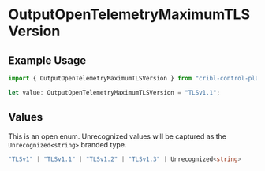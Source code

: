 # OutputOpenTelemetryMaximumTLSVersion

## Example Usage

```typescript
import { OutputOpenTelemetryMaximumTLSVersion } from "cribl-control-plane/models/operations";

let value: OutputOpenTelemetryMaximumTLSVersion = "TLSv1.1";
```

## Values

This is an open enum. Unrecognized values will be captured as the `Unrecognized<string>` branded type.

```typescript
"TLSv1" | "TLSv1.1" | "TLSv1.2" | "TLSv1.3" | Unrecognized<string>
```